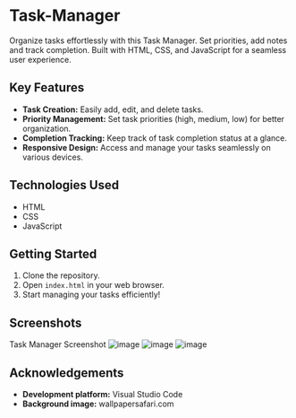 # Task-Manager
Organize tasks effortlessly with this Task Manager. Set priorities, add notes and track completion. Built with HTML, CSS, and JavaScript for a seamless user experience.

## Key Features
- **Task Creation:** Easily add, edit, and delete tasks.
- **Priority Management:** Set task priorities (high, medium, low) for better organization.
- **Completion Tracking:** Keep track of task completion status at a glance.
- **Responsive Design:** Access and manage your tasks seamlessly on various devices.

## Technologies Used
- HTML
- CSS
- JavaScript

## Getting Started
1. Clone the repository.
2. Open `index.html` in your web browser.
3. Start managing your tasks efficiently!

## Screenshots
Task Manager Screenshot
![image](https://github.com/rishitsura/Task-Manager/assets/115737321/6de6e6f6-05d2-4f9e-9f24-5394c9acf735)
![image](https://github.com/rishitsura/Task-Manager/assets/115737321/230c866c-8939-4725-a114-824a40aaa0dc)
![image](https://github.com/rishitsura/Task-Manager/assets/115737321/da5ed641-c7cf-49dd-bb84-d5201719936b)

## Acknowledgements
- **Development platform:** Visual Studio Code
- **Background image:** wallpapersafari.com


